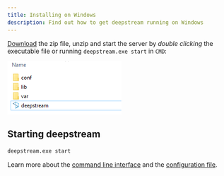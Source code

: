 ```yaml
---
title: Installing on Windows
description: Find out how to get deepstream running on Windows
---
```


[Download](#) the zip file, unzip and start the server by _double clicking_ the executable file or running `deepstream.exe start` in `CMD`:

![Windows Executable](windows_install.png)

## Starting deepstream
```bash
deepstream.exe start
```

Learn more about the [command line interface](/docs/server/command-line-interface/)
and the [configuration file](/docs/server/configuration).
